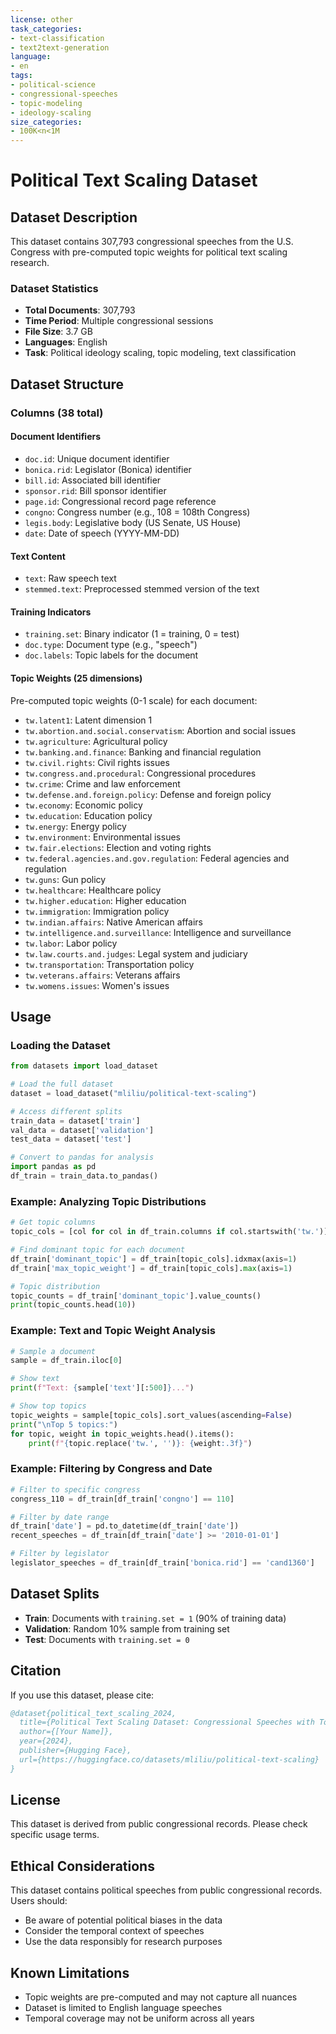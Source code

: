```yaml
---
license: other
task_categories:
- text-classification
- text2text-generation
language:
- en
tags:
- political-science
- congressional-speeches
- topic-modeling
- ideology-scaling
size_categories:
- 100K<n<1M
---
```


# Political Text Scaling Dataset

## Dataset Description

This dataset contains 307,793 congressional speeches from the U.S. Congress with pre-computed topic weights for political text scaling research.

### Dataset Statistics
- **Total Documents**: 307,793
- **Time Period**: Multiple congressional sessions
- **File Size**: 3.7 GB
- **Languages**: English
- **Task**: Political ideology scaling, topic modeling, text classification

## Dataset Structure

### Columns (38 total)

#### Document Identifiers
- `doc.id`: Unique document identifier
- `bonica.rid`: Legislator (Bonica) identifier
- `bill.id`: Associated bill identifier
- `sponsor.rid`: Bill sponsor identifier
- `page.id`: Congressional record page reference
- `congno`: Congress number (e.g., 108 = 108th Congress)
- `legis.body`: Legislative body (US Senate, US House)
- `date`: Date of speech (YYYY-MM-DD)

#### Text Content
- `text`: Raw speech text
- `stemmed.text`: Preprocessed stemmed version of the text

#### Training Indicators
- `training.set`: Binary indicator (1 = training, 0 = test)
- `doc.type`: Document type (e.g., "speech")
- `doc.labels`: Topic labels for the document

#### Topic Weights (25 dimensions)
Pre-computed topic weights (0-1 scale) for each document:
- `tw.latent1`: Latent dimension 1
- `tw.abortion.and.social.conservatism`: Abortion and social issues
- `tw.agriculture`: Agricultural policy
- `tw.banking.and.finance`: Banking and financial regulation
- `tw.civil.rights`: Civil rights issues
- `tw.congress.and.procedural`: Congressional procedures
- `tw.crime`: Crime and law enforcement
- `tw.defense.and.foreign.policy`: Defense and foreign policy
- `tw.economy`: Economic policy
- `tw.education`: Education policy
- `tw.energy`: Energy policy
- `tw.environment`: Environmental issues
- `tw.fair.elections`: Election and voting rights
- `tw.federal.agencies.and.gov.regulation`: Federal agencies and regulation
- `tw.guns`: Gun policy
- `tw.healthcare`: Healthcare policy
- `tw.higher.education`: Higher education
- `tw.immigration`: Immigration policy
- `tw.indian.affairs`: Native American affairs
- `tw.intelligence.and.surveillance`: Intelligence and surveillance
- `tw.labor`: Labor policy
- `tw.law.courts.and.judges`: Legal system and judiciary
- `tw.transportation`: Transportation policy
- `tw.veterans.affairs`: Veterans affairs
- `tw.womens.issues`: Women's issues

## Usage

### Loading the Dataset

```python
from datasets import load_dataset

# Load the full dataset
dataset = load_dataset("mliliu/political-text-scaling")

# Access different splits
train_data = dataset['train']
val_data = dataset['validation']
test_data = dataset['test']

# Convert to pandas for analysis
import pandas as pd
df_train = train_data.to_pandas()
```

### Example: Analyzing Topic Distributions

```python
# Get topic columns
topic_cols = [col for col in df_train.columns if col.startswith('tw.')]

# Find dominant topic for each document
df_train['dominant_topic'] = df_train[topic_cols].idxmax(axis=1)
df_train['max_topic_weight'] = df_train[topic_cols].max(axis=1)

# Topic distribution
topic_counts = df_train['dominant_topic'].value_counts()
print(topic_counts.head(10))
```

### Example: Text and Topic Weight Analysis

```python
# Sample a document
sample = df_train.iloc[0]

# Show text
print(f"Text: {sample['text'][:500]}...")

# Show top topics
topic_weights = sample[topic_cols].sort_values(ascending=False)
print("\nTop 5 topics:")
for topic, weight in topic_weights.head().items():
    print(f"{topic.replace('tw.', '')}: {weight:.3f}")
```

### Example: Filtering by Congress and Date

```python
# Filter to specific congress
congress_110 = df_train[df_train['congno'] == 110]

# Filter by date range
df_train['date'] = pd.to_datetime(df_train['date'])
recent_speeches = df_train[df_train['date'] >= '2010-01-01']

# Filter by legislator
legislator_speeches = df_train[df_train['bonica.rid'] == 'cand1360']
```

## Dataset Splits

- **Train**: Documents with `training.set = 1` (90% of training data)
- **Validation**: Random 10% sample from training set
- **Test**: Documents with `training.set = 0`

## Citation

If you use this dataset, please cite:

```bibtex
@dataset{political_text_scaling_2024,
  title={Political Text Scaling Dataset: Congressional Speeches with Topic Weights},
  author={[Your Name]},
  year={2024},
  publisher={Hugging Face},
  url={https://huggingface.co/datasets/mliliu/political-text-scaling}
}
```

## License

This dataset is derived from public congressional records. Please check specific usage terms.

## Ethical Considerations

This dataset contains political speeches from public congressional records. Users should:
- Be aware of potential political biases in the data
- Consider the temporal context of speeches
- Use the data responsibly for research purposes

## Known Limitations

- Topic weights are pre-computed and may not capture all nuances
- Dataset is limited to English language speeches
- Temporal coverage may not be uniform across all years